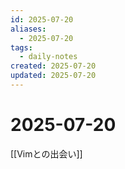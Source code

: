 ```yaml
---
id: 2025-07-20
aliases:
  - 2025-07-20
tags:
  - daily-notes
created: 2025-07-20
updated: 2025-07-20
---
```


# 2025-07-20
[[Vimとの出会い]]
